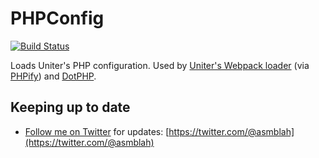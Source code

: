 # PHPConfig

[![Build Status](https://github.com/uniter/phpconfig/workflows/CI/badge.svg)](https://github.com/uniter/phpconfig/actions?query=workflow%3ACI)

Loads Uniter's PHP configuration. Used by [Uniter's Webpack loader][] (via [PHPify][]) and [DotPHP][].

Keeping up to date
------------------
- [Follow me on Twitter](https://twitter.com/@asmblah) for updates: [https://twitter.com/@asmblah](https://twitter.com/@asmblah)

[DotPHP]: https://github.com/uniter/dotphp
[PHPify]: https://github.com/uniter/phpify
[Uniter's Webpack loader]: https://github.com/uniter/loader
